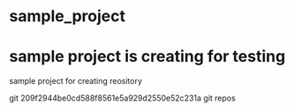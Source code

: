# sample_project

sample project is  creating for testing
=======
sample project for creating reository 

git
209f2944be0cd588f8561e5a929d2550e52c231a
git repos
